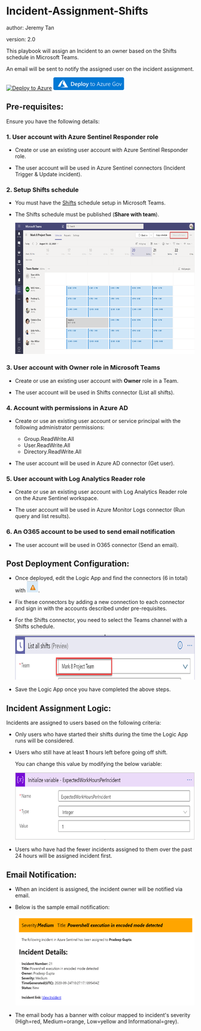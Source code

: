 # Incident-Assignment-Shifts


author: Jeremy Tan

version: 2.0

This playbook will assign an Incident to an owner based on the Shifts schedule in Microsoft Teams.

An email will be sent to notify the assigned user on the incident assignment.

[![Deploy to Azure](https://aka.ms/deploytoazurebutton)](https://portal.azure.com/#create/Microsoft.Template/uri/https%3A%2F%2Fraw.githubusercontent.com%2Ftatecksi%2FSentinelPlaybooks%2Fmaster%2FSentinel_Incident_Assignment_Shifts_V2%2Fazuredeploy.json)
[![Deploy to Azure Gov](https://raw.githubusercontent.com/Azure/azure-quickstart-templates/master/1-CONTRIBUTION-GUIDE/images/deploytoazuregov.png)](https://portal.azure.us/#create/Microsoft.Template/uri/https%3A%2F%2Fraw.githubusercontent.com%2Ftatecksi%2FSentinelPlaybooks%2Fmaster%2FSentinel_Incident_Assignment_Shifts_V2%2Fazuredeploy.json)





## Pre-requisites:

Ensure you have the following details:


### 1. User account with Azure Sentinel Responder role
- Create or use an existing user account with Azure Sentinel Responder role.

- The user account will be used in Azure Sentinel connectors (Incident Trigger & Update incident).


### 2. Setup Shifts schedule
- You must have the [Shifts](https://support.microsoft.com/office/get-started-in-shifts-5f3e30d8-1821-4904-be26-c3cd25a497d6) schedule setup in Microsoft Teams.

- The Shifts schedule must be published (**Share with team**).

  <img src="https://github.com/tatecksi/SentinelPlaybooks/blob/master/Sentinel_Incident_Assignment_Shifts/media/pic2.png" width="700" height="350">

### 3. User account with Owner role in Microsoft Teams
- Create or use an existing user account with **Owner** role in a Team.

- The user account will be used in Shifts connector (List all shifts).

### 4. Account with permissions in Azure AD
- Create or use an existing user account or service principal with the following administrator permissions:
    - Group.ReadWrite.All
    - User.ReadWrite.All
    - Directory.ReadWrite.All
    
- The user account will be used in Azure AD connector (Get user).

### 5. User account with Log Analytics Reader role
- Create or use an existing user account with Log Analytics Reader role on the Azure Sentinel workspace.

- The user account will be used in Azure Monitor Logs connector (Run query and list results).


### 6. An O365 account to be used to send email notification
- The user account will be used in O365 connector (Send an email).


## Post Deployment Configuration:

- Once deployed, edit the Logic App and find the connectors (6 in total) with <img src="https://github.com/tatecksi/SentinelPlaybooks/blob/master/Sentinel_Incident_Assignment_Shifts_V2/media/pic1.png" width="30" height="30">. 
- Fix these connectors by adding a new connection to each connector and sign in with the accounts described under pre-requisites.
- For the Shifts connector, you need to select the Teams channel with a Shifts schedule.
    
   <img src="https://github.com/tatecksi/SentinelPlaybooks/blob/master/Sentinel_Incident_Assignment_Shifts_V2/media/Pic3.png" width="500" height="120">
    
- Save the Logic App once you have completed the above steps.





## Incident Assignment Logic:

Incidents are assigned to users based on the following criteria:

- Only users who have started their shifts during the time the Logic App runs will be considered.
- Users who still have at least **1** hours left before going off shift. 
  
  You can change this value by modifying the below variable:

    <img src="https://github.com/tatecksi/SentinelPlaybooks/blob/master/Sentinel_Incident_Assignment_Shifts_V2/media/pic4.png" width="500" height="180">

- Users who have had the fewer incidents assigned to them over the past 24 hours will be assigned incident first.

    
    
## Email Notification:

- When an incident is assigned, the incident owner will be notified via email.
- Below is the sample email notification:

   <img src="https://github.com/tatecksi/SentinelPlaybooks/blob/master/Sentinel_Incident_Assignment_Shifts_V2/media/pic6.png" width="500" height="240">

- The email body has a banner with colour mapped to incident's severity (High=red, Medium=orange, Low=yellow and Informational=grey).
